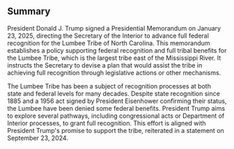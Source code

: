 ## Summary

President Donald J. Trump signed a Presidential Memorandum on January 23, 2025, directing the Secretary of the Interior to advance full federal recognition for the Lumbee Tribe of North Carolina. This memorandum establishes a policy supporting federal recognition and full tribal benefits for the Lumbee Tribe, which is the largest tribe east of the Mississippi River. It instructs the Secretary to devise a plan that would assist the tribe in achieving full recognition through legislative actions or other mechanisms.

The Lumbee Tribe has been a subject of recognition processes at both state and federal levels for many decades. Despite state recognition since 1885 and a 1956 act signed by President Eisenhower confirming their status, the Lumbee have been denied some federal benefits. President Trump aims to explore several pathways, including congressional acts or Department of Interior processes, to grant full recognition. This effort is aligned with President Trump's promise to support the tribe, reiterated in a statement on September 23, 2024.

